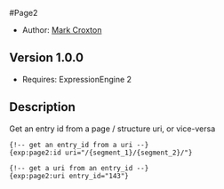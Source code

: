 #Page2

* Author: [Mark Croxton](http://hallmark-design.co.uk/)

## Version 1.0.0

* Requires: ExpressionEngine 2

## Description

Get an entry id from a page / structure uri, or vice-versa
	
	{!-- get an entry_id from a uri --}
	{exp:page2:id uri="/{segment_1}/{segment_2}/"}
	
	{!-- get a uri from an entry_id --}
	{exp:page2:uri entry_id="143"}
